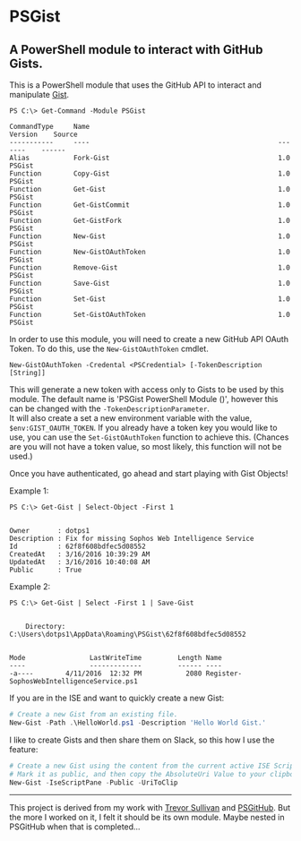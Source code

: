 # PSGist
## A PowerShell module to interact with GitHub Gists.

This is a PowerShell module that uses the GitHub API to interact and manipulate [Gist](https://developer.github.com).


```
PS C:\> Get-Command -Module PSGist

CommandType     Name                                               Version    Source                                                                                                                                    
-----------     ----                                               -------    ------                                                                                                                                    
Alias           Fork-Gist                                          1.0        PSGist                                                                                                                                    
Function        Copy-Gist                                          1.0        PSGist                                                                                                                                    
Function        Get-Gist                                           1.0        PSGist                                                                                                                                    
Function        Get-GistCommit                                     1.0        PSGist                                                                                                                                    
Function        Get-GistFork                                       1.0        PSGist                                                                                                                                    
Function        New-Gist                                           1.0        PSGist                                                                                                                                    
Function        New-GistOAuthToken                                 1.0        PSGist                                                                                                                                    
Function        Remove-Gist                                        1.0        PSGist                                                                                                                                    
Function        Save-Gist                                          1.0        PSGist                                                                                                                                    
Function        Set-Gist                                           1.0        PSGist                                                                                                                                    
Function        Set-GistOAuthToken                                 1.0        PSGist   
```


In order to use this module, you will need to create a new GitHub API OAuth Token.  To do this, use the `New-GistOAuthToken` cmdlet.

```
New-GistOAuthToken -Credental <PSCredential> [-TokenDescription [String]]
```

This will generate a new token with access only to Gists to be used by this module.  The default name is 'PSGist PowerShell Module (<ComputerName>)', however this can be changed with the `-TokenDescriptionParameter`.  
It will also create a set a new environment variable with the value, `$env:GIST_OAUTH_TOKEN`.
If you already have a token key you would like to use, you can use the `Set-GistOAuthToken` function to achieve this.
(Chances are you will not have a token value, so most likely, this function will not be used.)


Once you have authenticated, go ahead and start playing with Gist Objects!

Example 1:
```
PS C:\> Get-Gist | Select-Object -First 1


Owner       : dotps1
Description : Fix for missing Sophos Web Intelligence Service
Id          : 62f8f608bdfec5d08552
CreatedAt   : 3/16/2016 10:39:29 AM
UpdatedAt   : 3/16/2016 10:40:08 AM
Public      : True
```

Example 2:
```
PS C:\> Get-Gist | Select -First 1 | Save-Gist


    Directory: C:\Users\dotps1\AppData\Roaming\PSGist\62f8f608bdfec5d08552


Mode                LastWriteTime         Length Name                                                                                                                                                                   
----                -------------         ------ ----                                                                                                                                                                   
-a----        4/11/2016  12:32 PM           2080 Register-SophosWebIntelligenceService.ps1         
```

If you are in the ISE and want to quickly create a new Gist:
```powershell
# Create a new Gist from an existing file.
New-Gist -Path .\HelloWorld.ps1 -Description 'Hello World Gist.'
```

I like to create Gists and then share them on Slack, so this how I use the feature:
```powershell
# Create a new Gist using the content from the current active ISE Script Tab
# Mark it as public, and then copy the AbsoluteUri Value to your clipboard, so it can be pasted right into Slack.
New-Gist -IseScriptPane -Public -UriToClip
```


---

This project is derived from my work with [Trevor Sullivan](https://github.com/pcgeek86) and [PSGitHub](https://github.com/pcgeek86/PSGitHub).  But the more I worked on it, I felt it should be its own module.  Maybe nested in PSGitHub when that is completed...